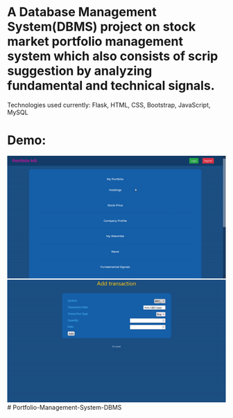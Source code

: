 # A Database Management System(DBMS) project on stock market portfolio management system which also consists of scrip suggestion by analyzing fundamental and technical signals. 
Technologies used currently: 
Flask, HTML, CSS, Bootstrap, JavaScript, MySQL

# Demo:
![Demo](Demo1.gif)
![Demo](Demo2.gif)
#   P o r t f o l i o - M a n a g e m e n t - S y s t e m - D B M S 
 
 
